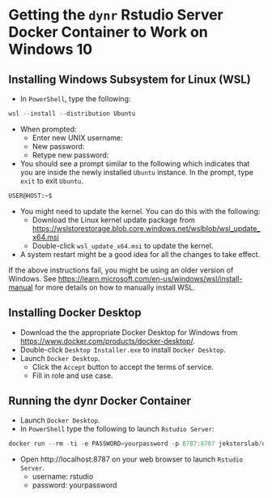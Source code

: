 # Getting the `dynr` Rstudio Server Docker Container to Work on Windows 10

## Installing Windows Subsystem for Linux (WSL)

- In `PowerShell`, type the following:

```powershell
wsl --install --distribution Ubuntu
```

- When prompted:
    - Enter new UNIX username:
    - New password:
    - Retype new password:
- You should see a prompt similar to the following which indicates that you are inside the newly installed `Ubuntu` instance. In the prompt, type `exit` to exit `Ubuntu`.

```bash
USER@HOST:~$
```

- You might need to update the kernel. You can do this with the following:
    - Download the Linux kernel update package from https://wslstorestorage.blob.core.windows.net/wslblob/wsl_update_x64.msi
    - Double-click `wsl_update_x64.msi` to update the kernel.
- A system restart might be a good idea for all the changes to take effect.

If the above instructions fail, you might be using an older version of Windows. See https://learn.microsoft.com/en-us/windows/wsl/install-manual for more details on how to manually install WSL.

## Installing Docker Desktop

- Download the the appropriate Docker Desktop for Windows from https://www.docker.com/products/docker-desktop/.
- Double-click `Desktop Installer.exe` to install `Docker Desktop`.
- Launch `Docker Desktop`.
   - Click the `Accept` button to accept the terms of service.
   - Fill in role and use case.


## Running the dynr Docker Container

- Launch `Docker Desktop`.
- In `PowerShell` type the following to launch `Rstudio Server`:

```powershell
docker run --rm -ti -e PASSWORD=yourpassword -p 8787:8787 jeksterslab/dynr-rocker
```

- Open http://localhost:8787 on your web browser to launch `Rstudio Server`.
    - username: rstudio
    - password: yourpassword
